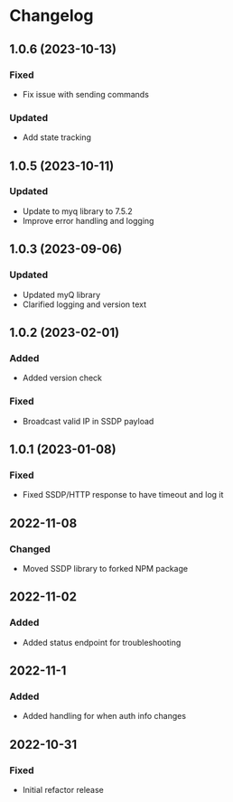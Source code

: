 # Changelog

## 1.0.6 (2023-10-13)

### Fixed
 - Fix issue with sending commands

 ### Updated
 - Add state tracking

## 1.0.5 (2023-10-11)

### Updated
 - Update to myq library to 7.5.2
 - Improve error handling and logging

 ## 1.0.3 (2023-09-06)

### Updated
 - Updated myQ library
 - Clarified logging and version text

## 1.0.2 (2023-02-01)

### Added
 - Added version check

### Fixed
 - Broadcast valid IP in SSDP payload

## 1.0.1 (2023-01-08)

### Fixed
 - Fixed SSDP/HTTP response to have timeout and log it

## 2022-11-08

### Changed
 - Moved SSDP library to forked NPM package

## 2022-11-02

### Added
 - Added status endpoint for troubleshooting

## 2022-11-1

### Added
 - Added handling for when auth info changes


## 2022-10-31

### Fixed
 - Initial refactor release